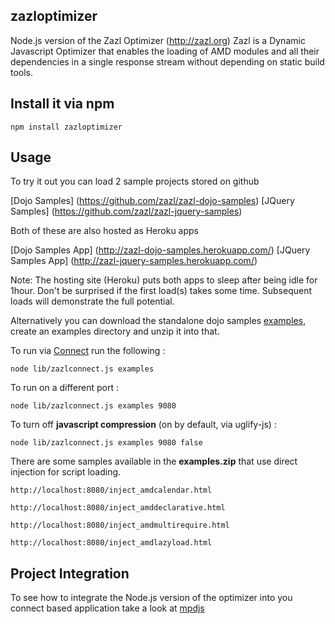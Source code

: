 ## zazloptimizer

Node.js version of the Zazl Optimizer (http://zazl.org)
Zazl is a Dynamic Javascript Optimizer that enables the loading of AMD modules and all their dependencies in a single response stream without depending on static build tools. 

## Install it via npm

	npm install zazloptimizer

## Usage

To try it out you can load 2 sample projects stored on github

[Dojo Samples] (https://github.com/zazl/zazl-dojo-samples)
[JQuery Samples] (https://github.com/zazl/zazl-jquery-samples)

Both of these are also hosted as Heroku apps

[Dojo Samples App] (http://zazl-dojo-samples.herokuapp.com/)
[JQuery Samples App] (http://zazl-jquery-samples.herokuapp.com/)

Note: The hosting site (Heroku) puts both apps to sleep after being idle for 1hour. Don't be surprised if the first load(s) takes some time. 
Subsequent loads will demonstrate the full potential.

Alternatively you can download the standalone dojo samples [examples](http://www.zazl.org/downloads/latest/examples.zip), create an examples directory and unzip it into that. 

To run via [Connect](http://www.senchalabs.org/connect/) run the following :

    node lib/zazlconnect.js examples

To run on a different port : 

    node lib/zazlconnect.js examples 9080

To turn off **javascript compression** (on by default, via uglify-js) :

    node lib/zazlconnect.js examples 9080 false

There are some samples available in the **examples.zip** that use direct injection for script loading.

    http://localhost:8080/inject_amdcalendar.html

    http://localhost:8080/inject_amddeclarative.html
    
    http://localhost:8080/inject_amdmultirequire.html
        
    http://localhost:8080/inject_amdlazyload.html
    
## Project Integration

To see how to integrate the Node.js version of the optimizer into you connect based application take a look at [mpdjs](https://github.com/rbackhouse/mpdjs)
    